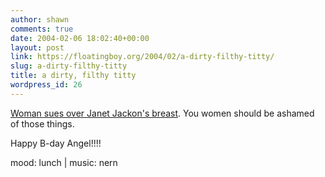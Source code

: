 ```yaml
---
author: shawn
comments: true
date: 2004-02-06 18:02:40+00:00
layout: post
link: https://floatingboy.org/2004/02/a-dirty-filthy-titty/
slug: a-dirty-filthy-titty
title: a dirty, filthy titty
wordpress_id: 26
---
```


[Woman sues over Janet Jackon's breast](http://tinyurl.com/ytohd). You women should be ashamed of those things.

Happy B-day Angel!!!!

mood: lunch | music: nern

